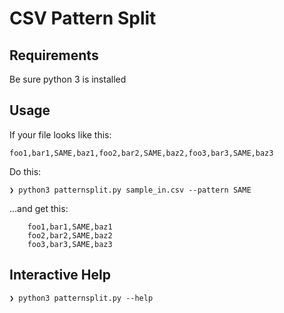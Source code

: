# CSV Pattern Split

## Requirements

Be sure python 3 is installed

## Usage

If your file looks like this:

    foo1,bar1,SAME,baz1,foo2,bar2,SAME,baz2,foo3,bar3,SAME,baz3

Do this:

    ❯ python3 patternsplit.py sample_in.csv --pattern SAME

...and get this:

        foo1,bar1,SAME,baz1
        foo2,bar2,SAME,baz2
        foo3,bar3,SAME,baz3


## Interactive Help

    ❯ python3 patternsplit.py --help
